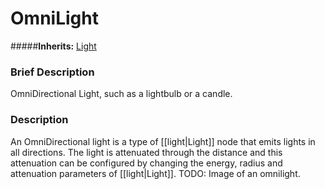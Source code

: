 #  OmniLight  
#####**Inherits:** [Light](class_light)

###  Brief Description  
OmniDirectional Light, such as a lightbulb or a candle.

###  Description  
An OmniDirectional light is a type of [[light|Light]] node that emits lights in all directions. The light is attenuated through the distance and this attenuation can be configured by changing the energy, radius and attenuation parameters of [[light|Light]]. TODO: Image of an omnilight.
